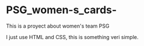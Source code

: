 # PSG_women-s_cards-
This is a proyect about women's team PSG

I just use HTML and CSS, this is something veri simple.
